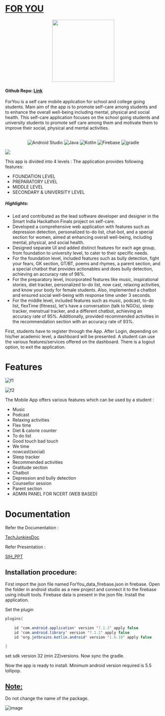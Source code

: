 <h1><u>FOR YOU</u></h1>

<p align="center">
<img src="https://camo.githubusercontent.com/48201bd49f66ef3973805aef7794e4d0c79b00c0600cb4327c4ec253f4884ac8/68747470733a2f2f692e6962622e636f2f546762726a54672f7472616e736c6f676f2d4461726b2e706e67" width="200" />
</p>

<h4>Github Repo: <a href="https://github.com/Utsav2929/SIHPROJECT">Link</a>   </h4>

ForYou is a self care mobile application for school and college going students. Main aim of the app is to promote self-care among students and to enhance the overall well-being including mental, physical and social health. This self-care application focuses on the school going students and university students to promote self care among them and motivate them to improve their social, physical and mental activities.
<h2></h2>

<p align="center">
   <img alt="Android Studio" src="https://img.shields.io/badge/Android%20Studio-3DDC84.svg?style=for-the-badge&logo=android-studio&logoColor=white"> </a>
    <img alt="Java" src="https://img.shields.io/badge/java-%23ED8B00.svg?style=for-the-badge&logo=openjdk&logoColor=white"> </a>
    <img alt="Kotlin" src="https://img.shields.io/badge/kotlin-%237F52FF.svg?style=for-the-badge&logo=kotlin&logoColor=white"> </a>
    <img alt="Firebase" src="https://img.shields.io/badge/Firebase-039BE5?style=for-the-badge&logo=Firebase&logoColor=white"> </a>
    <img alt="gradle" src="https://img.shields.io/badge/Gradle-02303A.svg?style=for-the-badge&logo=Gradle&logoColor=white"> </a>
</p>
 
<img src="https://github.com/DeepakkPatil/ForYouSIHfinals/assets/108725514/a60939e2-9bb5-49fa-9a55-db603826f164"/>



This app is divided into 4 levels : The application provides following features: 


* FOUNDATION LEVEL
* PREPARATORY LEVEL
* MIDDLE LEVEL
* SECONDARY & UNIVERSITY LEVEL

<h5> Highlights: </h5>

- Led and contributed as the lead software developer and designer in the Smart India Hackathon Finals project on self-care.
- Developed a comprehensive web application with features such as depression detection, personalized to-do list, chat-bot, and a special section for women, aimed at enhancing overall well-being, including mental, physical, and social health.
- Designed separate UI and added distinct features for each age group, from foundation to university level, to cater to their specific needs.
- For the foundation level, included features such as bully detection, fight your fears, GK section, GT/BT, poems and rhymes, a parent section, and a special chatbot that provides actionables and does bully detection, achieving an accuracy rate of 98%.
- For the preparatory level, incorporated features like music, inspirational stories, diet tracker, personalized to-do list, now cast, relaxing activities, and know your body for female students. Also, implemented a chatbot and ensured social well-being with response time under 3 seconds.
- For the middle level, included features such as music, podcast, to-do list, flexTime (fitness), let's have a conversation (talk to NGOs), sleep tracker, menstrual tracker, and a different chatbot, achieving an accuracy rate of 95%. Additionally, provided recommended activities in the recommendation section with an accuracy rate of 93%.


First, students have to register through the App. After Login, depending on  his/her academic level, a dashboard will be presented. A student can use the various features/services offered on the dashboard. There is a logout option, to exit the application. 


<h1>Features</h1>

![f1](https://user-images.githubusercontent.com/108725514/190844649-e444ad9c-99d4-4bc0-9c23-d91b825aaf77.png)

![f2](https://user-images.githubusercontent.com/108725514/190844533-4ce08fca-ad48-44ed-b198-19f7a76b891b.png)


The Mobile App offers various features which can be used by a student :

* Music 
* Podcast
* Relaxing activities
* Flex time
* Diet & calorie counter
* To do list
* Good touch bad touch
* We time
* nowcast(social)
* Sleep tracker
* Recommended activities
* Gratitude section
* Chatbot 
* Depression and bully detection
* Counsellor session
* Parent section
* ADMIN PANEL FOR NCERT (WEB BASED)

<h1>Documentation</h1>
Refer the Documentation :  

[TechJunkiesDoc](https://github.com/DeepakkPatil/ForYouSIHfinals/blob/main/techjunkies_sih.pdf)


Refer Presentation :

[SIH_PPT](https://github.com/DeepakkPatil/ForYouSIHfinals/blob/main/SIH%20PPT.pptx)

<h2>Installation procedure:</h2>


First import the json file named ForYou_data_firebase.json in firebase.
Open the folder in android studio as a new project and connect it to the firebase using inbuilt tools. Firebase data is present in the json file. Install the application.

Set the plugin

```java
plugins{
 
    id 'com.android.application' version '7.1.2' apply false
    id 'com.android.library' version '7.1.2' apply false
    id 'org.jetbrains.kotlin.android' version '1.6.10' apply false  
 
}
```
set sdk version 32 (min 22)versions.
Now sync the gradle.


Now the app is ready to install. Minimum android version required is 5.5 lollipop.


<h2><u><b>Note:</b></h2></u>Do not change the name of the package.

![image](https://user-images.githubusercontent.com/108725514/190843697-65c865fb-7bde-4ae5-a613-c7f88ff578a1.png)

